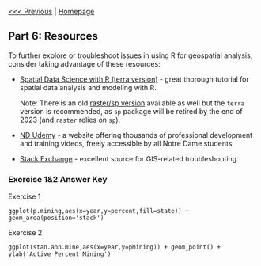 [<<< Previous](Part5.md) | [Homepage](../README.md)

## Part 6: Resources

To further explore or troubleshoot issues in using R for geospatial analysis, consider taking advantage of these resources:

- [Spatial Data Science with R (terra version)](https://rspatial.org/) - great thorough tutorial for spatial data analysis and modeling with R. 

   Note: There is an old [raster/sp version](https://rspatial.org/raster/index.html) available as well but the `terra` version is recommended, as `sp` package will be retired by the end of 2023 (and `raster` relies on `sp`).

- [ND Udemy](https://nd.udemy.com/) - a website offering thousands of professional development and training videos, freely accessible by all Notre Dame students.

- [Stack Exchange](https://gis.stackexchange.com/) - excellent source for GIS-related troubleshooting.



### Exercise 1&2 Answer Key

Exercise 1

```
ggplot(p.mining,aes(x=year,y=percent,fill=state)) + geom_area(position='stack')
```

Exercise 2

```
ggplot(stan.ann.mine,aes(x=year,y=pmining)) + geom_point() + ylab('Active Percent Mining')
```
